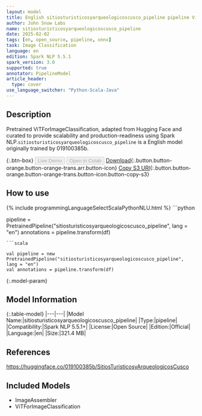 ```yaml
---
layout: model
title: English sitiosturisticosyarqueologicoscusco_pipeline pipeline ViTForImageClassification from 019100385b
author: John Snow Labs
name: sitiosturisticosyarqueologicoscusco_pipeline
date: 2025-02-02
tags: [en, open_source, pipeline, onnx]
task: Image Classification
language: en
edition: Spark NLP 5.5.1
spark_version: 3.0
supported: true
annotator: PipelineModel
article_header:
  type: cover
use_language_switcher: "Python-Scala-Java"
---
```


## Description

Pretrained ViTForImageClassification, adapted from Hugging Face and curated to provide scalability and production-readiness using Spark NLP.`sitiosturisticosyarqueologicoscusco_pipeline` is a English model originally trained by 019100385b.

{:.btn-box}
<button class="button button-orange" disabled>Live Demo</button>
<button class="button button-orange" disabled>Open in Colab</button>
[Download](https://s3.amazonaws.com/auxdata.johnsnowlabs.com/public/models/sitiosturisticosyarqueologicoscusco_pipeline_en_5.5.1_3.0_1738463683443.zip){:.button.button-orange.button-orange-trans.arr.button-icon}
[Copy S3 URI](s3://auxdata.johnsnowlabs.com/public/models/sitiosturisticosyarqueologicoscusco_pipeline_en_5.5.1_3.0_1738463683443.zip){:.button.button-orange.button-orange-trans.button-icon.button-copy-s3}

## How to use



<div class="tabs-box" markdown="1">
{% include programmingLanguageSelectScalaPythonNLU.html %}
```python

pipeline = PretrainedPipeline("sitiosturisticosyarqueologicoscusco_pipeline", lang = "en")
annotations =  pipeline.transform(df)   

```
```scala

val pipeline = new PretrainedPipeline("sitiosturisticosyarqueologicoscusco_pipeline", lang = "en")
val annotations = pipeline.transform(df)

```
</div>

{:.model-param}
## Model Information

{:.table-model}
|---|---|
|Model Name:|sitiosturisticosyarqueologicoscusco_pipeline|
|Type:|pipeline|
|Compatibility:|Spark NLP 5.5.1+|
|License:|Open Source|
|Edition:|Official|
|Language:|en|
|Size:|321.4 MB|

## References

https://huggingface.co/019100385b/SitiosTuristicosyArqueologicosCusco

## Included Models

- ImageAssembler
- ViTForImageClassification